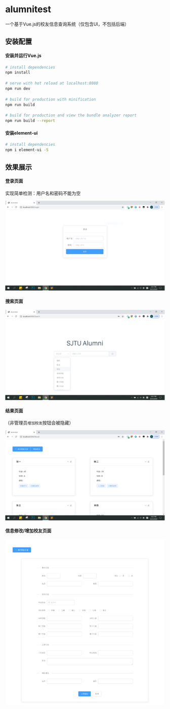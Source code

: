 # alumnitest

一个基于Vue.js的校友信息查询系统（仅包含UI，不包括后端）

## 安装配置

#### 安装并运行Vue.js

``` bash
# install dependencies
npm install

# serve with hot reload at localhost:8080
npm run dev

# build for production with minification
npm run build

# build for production and view the bundle analyzer report
npm run build --report
```

#### 安装element-ui

``` bash
# install dependencies
npm i element-ui -S
```

## 效果展示

#### 登录页面

实现简单检测：用户名和密码不能为空

<img src="./demo-img/login.png" width="600">

#### 搜索页面

<img src="./demo-img/search.png" width="600">

#### 结果页面

（非管理员`增加校友`按钮会被隐藏）

<img src="./demo-img/result.png" width="600">

#### 信息修改/增加校友页面

<img src="./demo-img/modify.png" width="600">

